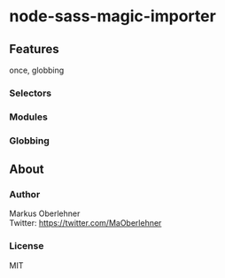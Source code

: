 # node-sass-magic-importer

## Features
once, globbing

### Selectors

### Modules

### Globbing

## About
### Author
Markus Oberlehner  
Twitter: https://twitter.com/MaOberlehner

### License
MIT
